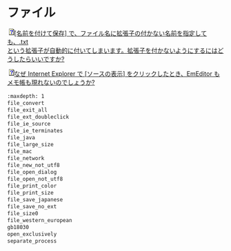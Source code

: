 # ファイル

![](../../images/q.gif)[\[名前を付けて保存\] で、ファイル名に拡張子の付かない名前を指定しても、.txt \
という拡張子が自動的に付いてしまいます。拡張子を付かないようにするにはどうしたらいいですか?](file_save_no_ext)

















![](../../images/q.gif)[なぜ Internet Explorer で \[ソースの表示\] をクリックしたとき、EmEditor もメモ帳も現れないのでしょうか?](file_ie_source)


```{toctree}
:maxdepth: 1
file_convert
file_exit_all
file_ext_doubleclick
file_ie_source
file_ie_terminates
file_java
file_large_size
file_mac
file_network
file_new_not_utf8
file_open_dialog
file_open_not_utf8
file_print_color
file_print_size
file_save_japanese
file_save_no_ext
file_size0
file_western_european
gb18030
open_exclusively
separate_process
```
